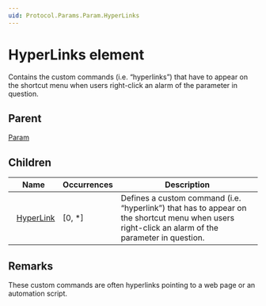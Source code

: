 ```yaml
---
uid: Protocol.Params.Param.HyperLinks
---
```


# HyperLinks element

Contains the custom commands (i.e. “hyperlinks”) that have to appear on the shortcut menu when users
right-click an alarm of the parameter in question.

## Parent

[Param](xref:Protocol.Params.Param)

## Children

|Name|Occurrences|Description|
|--- |--- |--- |
|&nbsp;&nbsp;[HyperLink](xref:Protocol.Params.Param.HyperLinks.HyperLink)|[0, *]|Defines a custom command (i.e. “hyperlink”) that has to appear on the shortcut menu when users right-click an alarm of the parameter in question.|

## Remarks

These custom commands are often hyperlinks pointing to a web page or an automation script.

